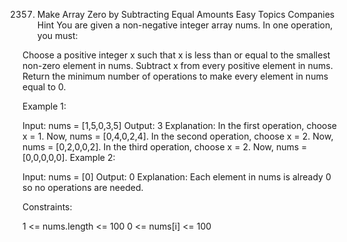 2357. Make Array Zero by Subtracting Equal Amounts
      Easy
      Topics
      Companies
      Hint
      You are given a non-negative integer array nums. In one operation, you must:

Choose a positive integer x such that x is less than or equal to the smallest non-zero element in nums.
Subtract x from every positive element in nums.
Return the minimum number of operations to make every element in nums equal to 0.



Example 1:

Input: nums = [1,5,0,3,5]
Output: 3
Explanation:
In the first operation, choose x = 1. Now, nums = [0,4,0,2,4].
In the second operation, choose x = 2. Now, nums = [0,2,0,0,2].
In the third operation, choose x = 2. Now, nums = [0,0,0,0,0].
Example 2:

Input: nums = [0]
Output: 0
Explanation: Each element in nums is already 0 so no operations are needed.


Constraints:

1 <= nums.length <= 100
0 <= nums[i] <= 100